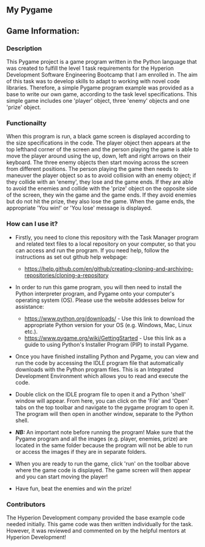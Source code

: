 ## My Pygame 

## Game Information:
### Description
This Pygame project is a game program written in the Python language that was created to fulfill the level 1 task requirements for the Hyperion Development Software Engineering Bootcamp that I am enrolled in.
The aim of this task was to develop skills to adapt to working with novel code libraries. 
Therefore, a simple Pygame program example was provided as a base to write our own game, according to the task level specifications.
This simple game includes one 'player' object, three 'enemy' objects and one 'prize' object.  

### Functionailty

When this program is run, a black game screen is displayed according to the size specifications in the code. The player object then appears at the top lefthand corner of the screen and the person playing
the game is able to move the player around using the up, down, left and right arrows on their keyboard. The three enemy objects then start moving across the screen from different positions. 
The person playing the game then needs to maneuver the player object so as to avoid collision with an enemy object; if they collide with an 'enemy', they lose and the game ends. 
If they are able to avoid the enemies and collide with the 'prize' object on the opposite side of the screen, they win the game and the game ends. If they avoid enemies but do not hit the prize, they also lose the game.
When the game ends, the appropriate 'You win!' or 'You lose' message is displayed. 

### How can I use it?
* Firstly, you need to clone this repository with the Task Manager program and related text files to a local repository on your computer, so that you can access and run the program.
If you need help, follow the instructions as set out github help webpage: 

  * https://help.github.com/en/github/creating-cloning-and-archiving-repositories/cloning-a-repository

* In order to run this game program, you will then need to install the Python interpreter program, and Pygame onto your computer's operating system (OS). Please use the website addesses below for assistance:
  * https://www.python.org/downloads/   - Use this link to download the appropriate Python version for your OS (e.g. Windows, Mac, Linux etc.).
  * https://www.pygame.org/wiki/GettingStarted   - Use this link as a guide to using Python's Installer Program (PIP) to install Pygame.
  
 * Once you have finished installing Python and Pygame, you can view and run the code by accessing the IDLE program file that automatically downloads with the Python program files. 
 This is an Integrated Development Environment which allows you to read and execute the code. 
 
 * Double click on the IDLE program file to open it and a Python 'shell' window will appear. From here, you can click on the 'File' and 'Open' tabs on the top toolbar and navigate to the pygame program to open it.
 The program will then open in another window, separate to the Python shell.
 
 * **_NB:_** An important note before running the program! Make sure that the Pygame program and all the images (e.g. player, enemies, prize) are located in the same folder because the program will not be able to run or access the images if they are in separate folders.
 
 * When you are ready to run the game, click 'run' on the toolbar above where the game code is displayed. The game screen will then appear and you can start moving the player!
 
 * Have fun, beat the enemies and win the prize!
 
 ### Contributors
 The Hyperion Development company provided the base example code needed initially. This game code was then written individually for the task. However, it was reviewed and commented on by the helpful mentors at Hyperion Development!
